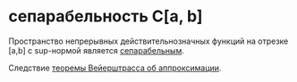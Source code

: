 # сепарабельность C[a, b]
Пространство непрерывных действительнозначных функций на отрезке \[a,b\] с sup-нормой является [сепарабельным](%D1%81%D0%B5%D0%BF%D0%B0%D1%80%D0%B0%D0%B1%D0%B5%D0%BB%D1%8C%D0%BD%D0%BE%D0%B5%20%D0%BF%D1%80%D0%BE%D1%81%D1%82%D1%80%D0%B0%D0%BD%D1%81%D1%82%D0%B2%D0%BE).

Следствие [теоремы Вейерштрасса об аппроксимации](%D1%82%D0%B5%D0%BE%D1%80%D0%B5%D0%BC%D0%B0%20%D0%92%D0%B5%D0%B9%D0%B5%D1%80%D1%88%D1%82%D1%80%D0%B0%D1%81%D1%81%D0%B0%20%D0%BE%D0%B1%20%D0%B0%D0%BF%D0%BF%D1%80%D0%BE%D0%BA%D1%81%D0%B8%D0%BC%D0%B0%D1%86%D0%B8%D0%B8).